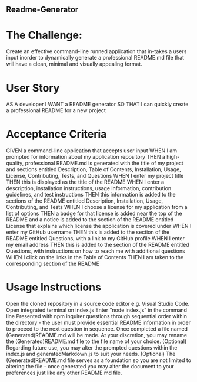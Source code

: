 ## Readme-Generator

# The Challenge:
Create an effective command-line runned application that in-takes a users input inorder to dynamically generate a professional README.md file that will have a clean, minimal and visually appealing format.

# User Story
AS A developer
I WANT a README generator
SO THAT I can quickly create a professional 
README for a new project

# Acceptance Criteria
GIVEN a command-line application that accepts user input
WHEN I am prompted for information about my application repository
THEN a high-quality, professional README.md is generated with the title of my project and sections entitled Description, Table of Contents, Installation, Usage, License, Contributing, Tests, and Questions
WHEN I enter my project title
THEN this is displayed as the title of the README
WHEN I enter a description, installation instructions, usage information, contribution guidelines, and test instructions
THEN this information is added to the sections of the README entitled Description, Installation, Usage, Contributing, and Tests
WHEN I choose a license for my application from a list of options
THEN a badge for that license is added near the top of the README and a notice is added to the section of the README entitled License that explains which license the application is covered under
WHEN I enter my GitHub username
THEN this is added to the section of the README entitled Questions, with a link to my GitHub profile
WHEN I enter my email address
THEN this is added to the section of the README entitled Questions, with instructions on how to reach me with additional questions
WHEN I click on the links in the Table of Contents
THEN I am taken to the corresponding section of the README

# Usage Instructions
Open the cloned repository in a source code editor e.g. Visual Studio Code.
Open integrated terminal on index.js
Enter “node index.js” in the command line
Presented with npm inquirer questions through sequential order within the directory - the user must provide essential README information in order to proceed to the next question in sequence.
Once completed a file named (Generated)README.md will be made.
At your discretion, you may rename the (Generated)README.md file to the file name of your choice.
(Optional) Regarding future use, you may alter the prompted questions within the index.js and generatedMarkdown.js to suit your needs.
(Optional) The (Generated)README.md file serves as a foundation so you are not limited to altering the file - once generated you may alter the document to your preferences just like any other README.md file.
